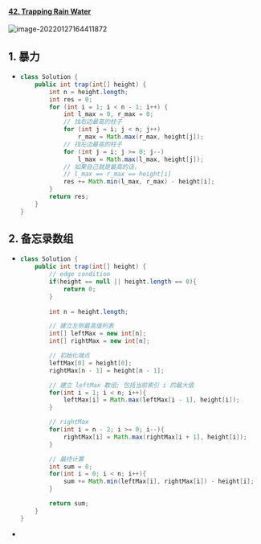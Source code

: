 #### [42. Trapping Rain Water](https://leetcode-cn.com/problems/trapping-rain-water/)

![image-20220127164411872](https://raw.githubusercontent.com/TWDH/Leetcode-From-Zero/pictures/img/image-20220127164411872.png)

## 1. 暴力

- ```java
  class Solution {
      public int trap(int[] height) {
          int n = height.length;
          int res = 0;
          for (int i = 1; i < n - 1; i++) {
              int l_max = 0, r_max = 0;
              // 找右边最高的柱子
              for (int j = i; j < n; j++)
                  r_max = Math.max(r_max, height[j]);
              // 找左边最高的柱子
              for (int j = i; j >= 0; j--)
                  l_max = Math.max(l_max, height[j]);
              // 如果自己就是最高的话，
              // l_max == r_max == height[i]
              res += Math.min(l_max, r_max) - height[i];
          }
          return res;
      }
  }
  ```

## 2. 备忘录数组

- ```java
  class Solution {
      public int trap(int[] height) {
          // edge condition
          if(height == null || height.length == 0){
              return 0;
          }
          
          int n = height.length;
  
          // 建立左侧最高值列表
          int[] leftMax = new int[n];
          int[] rightMax = new int[n];
  
          // 初始化端点
          leftMax[0] = height[0];
          rightMax[n - 1] = height[n - 1];
  
          // 建立 leftMax 数组; 包括当前索引 i 的最大值
          for(int i = 1; i < n; i++){
              leftMax[i] = Math.max(leftMax[i - 1], height[i]);
          }
  
          // rightMax
          for(int i = n - 2; i >= 0; i--){
              rightMax[i] = Math.max(rightMax[i + 1], height[i]);
          }
  
          // 最终计算
          int sum = 0;
          for(int i = 0; i < n; i++){
              sum += Math.min(leftMax[i], rightMax[i]) - height[i];
          }
  
          return sum;
      }
  }
  ```

- 